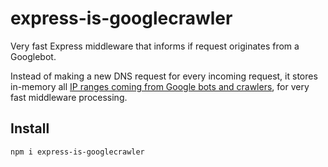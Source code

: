 # express-is-googlecrawler

Very fast Express middleware that informs if request originates from a Googlebot.

Instead of making a new DNS request for every incoming request, it stores in-memory all [IP ranges coming from Google bots and crawlers](https://developers.google.com/search/docs/crawling-indexing/verifying-googlebot), for very fast middleware processing.

## Install

```sh
npm i express-is-googlecrawler
```




